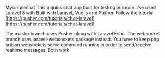 Mysimplechat
This a quick chat app built for testing purpose. I've used Laravel 8 with 
Built with Laravel, Vue.js and Pusher. Follow the tutorial [https://pusher.com/tutorials/chat-laravel](https://pusher.com/tutorials/chat-laravel)

The master branch uses Pusher along with Laravel Echo.
The websocket branch uses laravel-websockets package instead. You have to keep php artisan websockets:serve command running in order to send/receive realtime messages.
Both work